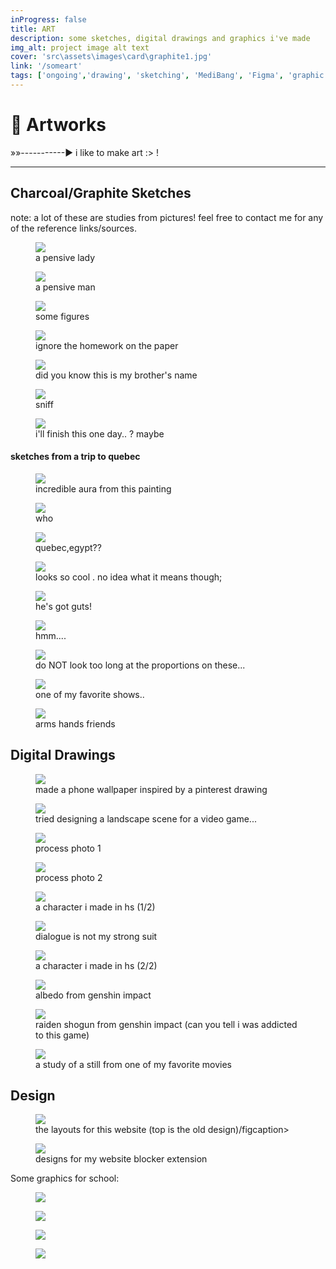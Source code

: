 ```yaml
---
inProgress: false
title: ART
description: some sketches, digital drawings and graphics i've made
img_alt: project image alt text
cover: 'src\assets\images\card\graphite1.jpg'
link: '/someart'
tags: ['ongoing','drawing', 'sketching', 'MediBang', 'Figma', 'graphic design']
---
```


# 🎨 Artworks
»»-----------► i like to make art :> !

---

## Charcoal/Graphite Sketches
note: a lot of these are studies from pictures! feel free to contact me for any of the reference links/sources.

<div class="flex flex-col items-center justify-center">

<div class="flex flex-row items-center">
<figure class="bg-white size-fit rotate-0 p-4 m-4 items-center justify-center hover:scale-150">
<img src="src\assets\images\artwork\charcoal1.jpg" class="bg-primary mb-1 size-fit ">
<figcaption class='text-md'>a pensive lady</figcaption>
</figure>

<figure class="bg-white size-fit rotate-0 p-4 m-4 items-center justify-center hover:scale-150">
<img src="src\assets\images\artwork\charcoal2.jpg" class="bg-primary mb-1 size-fit ">
<figcaption class='text-md'>a pensive man</figcaption>
</figure>
</div>

<figure class="bg-white size-fit rotate-0 p-4 m-4 items-center justify-center hover:scale-150">
<img src="src\assets\images\artwork\charcoal anatomy.jpg" class="bg-primary mb-1 size-fit ">
<figcaption class='text-md'>some figures</figcaption>
</figure>

<figure class="bg-white size-fit rotate-0 p-4 m-4 items-center justify-center hover:scale-150">
<img src="src\assets\images\artwork\charcoalback.jpg" class="bg-primary mb-1 size-fit ">
<figcaption class='text-md'>ignore the homework on the paper</figcaption>
</figure>





<div class="flex flex-row items-center">

<figure class="bg-white size-fit rotate-0 p-4 m-4 items-center justify-center hover:scale-150">
<img src="src\assets\images\artwork\david.jpg" class="bg-primary mb-1 size-fit ">
<figcaption class='text-md'>did you know this is my brother's name</figcaption>
</figure>

<figure class="bg-white size-fit rotate-0 p-4 m-4 items-center justify-center hover:scale-150">
<img src="src\assets\images\artwork\charcoalnose.jpg" class="bg-primary mb-1 size-fit ">
<figcaption class='text-md'>sniff</figcaption>
</figure>



</div>

<figure class="bg-white size-fit rotate-0 p-4 m-4 items-center justify-center hover:scale-150">
<img src="src\assets\images\artwork\graphite1.jpg" class="bg-primary mb-1 size-fit ">
<figcaption class='text-md'>i'll finish this one day.. ? maybe<figcaption>
</figure>

</figure>
<h4>sketches from a trip to quebec</h4>

<div class="flex flex-row items-center">

<figure class="bg-white size-fit rotate-0 p-4 m-4 items-center justify-center hover:scale-150">
<img src="src\assets\images\artwork\museumdog.jpg" class="bg-primary mb-1 size-fit ">
<figcaption class='text-md'>incredible aura from this painting</figcaption>
</figure>

<figure class="bg-white size-fit rotate-0 p-4 m-4 items-center justify-center hover:scale-150">
<img src="src\assets\images\artwork\museumowl.jpg" class="bg-primary mb-1 size-fit ">
<figcaption class='text-md'>who</figcaption>
</figure>

<figure class="bg-white size-fit rotate-0 p-4 m-4 items-center justify-center hover:scale-150">
<img src="src\assets\images\artwork\museumsketch.jpg" class="bg-primary mb-1 size-fit ">
<figcaption class='text-md'>quebec,egypt??</figcaption>
</figure>

<figure class="bg-white size-fit rotate-0 p-4 m-4 items-center justify-center hover:scale-150">
<img src="src\assets\images\artwork\museumsketch2.jpg" class="bg-primary mb-1 size-fit ">
<figcaption class='text-md'>looks so cool . no idea what it means though;</figcaption>
</figure>

</div>

<div class="flex flex-row items-center">
<figure class="bg-white size-fit rotate-0 p-4 m-4 items-center justify-center hover:scale-150">
<img src="src\assets\images\artwork\graphiteanatomy2.jpg" class="bg-primary mb-1 size-fit ">
<figcaption class='text-md'>he's got guts!</figcaption>
</figure>

<figure class="bg-white size-fit rotate-0 p-4 m-4 items-center justify-center hover:scale-150">
<img src="src\assets\images\artwork\graphiteanatomy3.jpg" class="bg-primary mb-1 size-fit ">
<figcaption class='text-md'>hmm....</figcaption>
</figure>
</div>

<figure class="bg-white size-fit rotate-0 p-4 m-4 items-center justify-center hover:scale-150">
<img src="src\assets\images\artwork\graphiteanatomy1.jpg" class="bg-primary mb-1 size-fit ">
<figcaption class='text-md'>do NOT look too long at the proportions on these...</figcaption>
</figure>

<div class="flex flex-row items-center">
<figure class="bg-white size-fit rotate-0 p-4 m-4 items-center justify-center hover:scale-150">
<img src="src\assets\images\artwork\hannibal.jpg" class="bg-primary mb-1 size-fit ">
<figcaption class='text-md'>one of my favorite shows..</figcaption>
</figure>

<figure class="bg-white size-fit rotate-0 p-4 m-4 items-center justify-center hover:scale-150">
<img src="src\assets\images\artwork\arm studies.jpg" class="bg-primary mb-1 size-fit ">
<figcaption class='text-md'>arms hands friends</figcaption>
</figure>
</div>

</div>



## Digital Drawings

<figure class="bg-white size-fit rotate-0 p-4 m-4 items-center justify-center hover:scale-150">
<img src="src\assets\images\artwork\spaceguywallpaper.png" class="bg-primary mb-1 size-fit ">
<figcaption class='text-md'>made a phone wallpaper inspired by a pinterest drawing</figcaption>
</figure>

<figure class="bg-white size-fit rotate-0 p-4 m-4 items-center justify-center hover:scale-150">
<img src="src\assets\images\artwork\snezhnaya.png" class="bg-primary mb-1 size-fit ">
<figcaption class='text-md'>tried designing a landscape scene for a video game...</figcaption>
</figure>

<div class="flex flex-row items-center">
<figure class="bg-white size-fit rotate-0 p-4 m-4 items-center justify-center hover:scale-150">
<img src="src\assets\images\artwork\snezhnaya_p1.png" class="bg-primary mb-1 size-fit ">
<figcaption class='text-md'>process photo 1</figcaption>
</figure>

<figure class="bg-white size-fit rotate-0 p-4 m-4 items-center justify-center hover:scale-150">
<img src="src\assets\images\artwork\snezhnaya_p2.png" class="bg-primary mb-1 size-fit ">
<figcaption class='text-md'>process photo 2</figcaption>
</figure>
</div>

</div>

<div class="flex flex-row items-center">
<figure class="bg-white size-fit rotate-0 p-4 m-4 items-center justify-center hover:scale-150">
<img src="src\assets\images\artwork\foci.png" class="bg-primary mb-1 size-fit ">
<figcaption class='text-md'>a character i made in hs (1/2)</figcaption>
</figure>

<figure class="bg-white size-fit rotate-0 p-4 m-4 items-center justify-center hover:scale-150">
<img src="src\assets\images\artwork\meeting1.png" class="bg-primary mb-1 size-fit ">
<figcaption class='text-md'>dialogue is not my strong suit</figcaption>
</figure>

<figure class="bg-white size-fit rotate-0 p-4 m-4 items-center justify-center hover:scale-150">
<img src="src\assets\images\artwork\link.png" class="bg-primary mb-1 size-fit ">
<figcaption class='text-md'>a character i made in hs (2/2)</figcaption>
</figure>
</div>

<div class="flex flex-row items-center">
<figure class="bg-white size-fit rotate-0 p-4 m-4 items-center justify-center hover:scale-150">
<img src="src\assets\images\artwork\albedo.png" class="bg-primary mb-1 size-fit ">
<figcaption class='text-md'>albedo from genshin impact</figcaption>
</figure>

<figure class="bg-white size-fit rotate-0 p-4 m-4 items-center justify-center hover:scale-150">
<img src="src\assets\images\artwork\raiden.png" class="bg-primary mb-1 size-fit ">
<figcaption class='text-md'>raiden shogun from genshin impact (can you tell i was addicted to this game)</figcaption>
</figure>
</div>

<figure class="bg-white size-fit rotate-0 p-4 m-4 items-center justify-center hover:scale-150">
<img src="src\assets\images\artwork\eoe study.png" class="bg-primary mb-1 size-fit ">
<figcaption class='text-md'>a study of a still from one of my favorite movies</figcaption>
</figure>

## Design

<div class="flex flex-row items-center">
<figure class="bg-white size-fit rotate-0 p-4 m-4 items-center justify-center hover:scale-150">
<img src="src\assets\images\artwork\portfoliofigma.png" class="bg-primary mb-1 size-fit ">
<figcaption class='text-md'>the layouts for this website (top is the old design)/figcaption>
</figure>

<figure class="bg-white size-fit rotate-0 p-4 m-4 items-center justify-center hover:scale-150">
<img src="src\assets\images\extension\figma.png" class="bg-primary mb-1 size-fit ">
<figcaption class='text-md'> designs for my website blocker extension</figcaption>
</figure>
</div>

Some graphics for school:

<div class="flex flex-row items-center">
<figure class="bg-white size-fit rotate-0 p-4 m-4 items-center justify-center hover:scale-150">
<img src="src\assets\images\artwork\fizz1.png" class="bg-primary mb-1 size-fit ">
</figure>

<figure class="bg-white size-fit rotate-0 p-4 m-4 items-center justify-center hover:scale-150">
<img src="src\assets\images\artwork\fizz2.png" class="bg-primary mb-1 size-fit ">
</figure>
<figure class="bg-white size-fit rotate-0 p-4 m-4 items-center justify-center hover:scale-150">
<img src="src\assets\images\artwork\fizz3.png" class="bg-primary mb-1 size-fit ">
</figure>

<figure class="bg-white size-fit rotate-0 p-4 m-4 items-center justify-center hover:scale-150">
<img src="src\assets\images\artwork\fizz34.png" class="bg-primary mb-1 size-fit ">
</figure>

</div>
